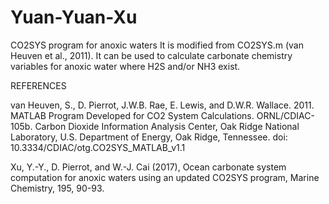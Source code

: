 # Yuan-Yuan-Xu
CO2SYS program for anoxic waters
It is modified from CO2SYS.m (van Heuven et al., 2011).
It can be used to calculate carbonate chemistry variables for anoxic water where H2S and/or NH3 exist. 

REFERENCES

van Heuven, S., D. Pierrot, J.W.B. Rae, E. Lewis, and D.W.R. Wallace. 2011. MATLAB Program Developed for CO2 System Calculations. ORNL/CDIAC-105b. Carbon Dioxide Information Analysis Center, Oak Ridge National Laboratory, U.S. Department of Energy, Oak Ridge, Tennessee. doi: 10.3334/CDIAC/otg.CO2SYS_MATLAB_v1.1

Xu, Y.-Y., D. Pierrot, and W.-J. Cai (2017), Ocean carbonate system computation for anoxic waters using an updated CO2SYS program, Marine Chemistry, 195, 90-93.

